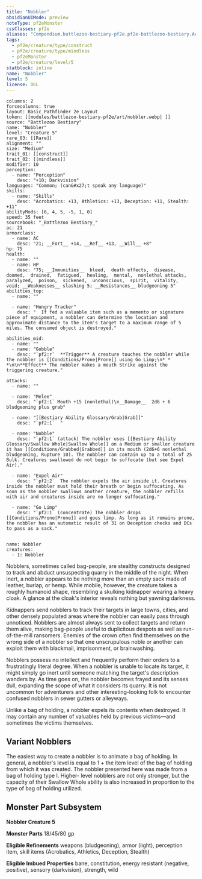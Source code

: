 ```yaml
---
title: "Nobbler"
obsidianUIMode: preview
noteType: pf2eMonster
cssClasses: pf2e
aliases: "Compendium.battlezoo-bestiary-pf2e.pf2e-battlezoo-bestiary.Actor.Qzjb3NdeydDfYlHb" 
tags:
  - pf2e/creature/type/construct
  - pf2e/creature/type/mindless
  - pf2eMonster
  - pf2e/creature/level/5
statblock: inline
name: "Nobbler"
level: 5
license: OGL
---
```


```statblock
columns: 2
forcecolumns: true
layout: Basic Pathfinder 2e Layout
token: [[modules/battlezoo-bestiary-pf2e/art/nobbler.webp| ]]
source: "Battlezoo Bestiary"
name: "Nobbler"
level: "Creature 5"
rare_03: [[Rare]]
alignment: ""
size: "Medium"
trait_01: [[construct]]
trait_02: [[mindless]]
modifier: 10
perception:
  - name: "Perception"
    desc: "+10; Darkvision"
languages: "Common; (can&#x27;t speak any language)"
skills:
  - name: "Skills"
    desc: "Acrobatics: +13, Athletics: +13, Deception: +11, Stealth: +11"
abilityMods: [6, 4, 5, -5, 1, 0]
speed: 35 feet
sourcebook: "_Battlezoo Bestiary_"
ac: 21
armorclass:
  - name: AC
    desc: "21; __Fort__ +14, __Ref__ +13, __Will__ +8"
hp: 75
health:
  - name: ""
  - name: HP
    desc: "75; __Immunities__  bleed,  death effects,  disease,  doomed,  drained,  fatigued,  healing,  mental,  nonlethal attacks,  paralyzed,  poison,  sickened,  unconscious,  spirit,  vitality,  void; __Weaknesses__ slashing 5; __Resistances__ bludgeoning 5"
abilities_top:
  - name: ""

  - name: "Hungry Tracker"
    desc: "  If fed a valuable item such as a memento or signature piece of equipment, a nobbler can determine the location and approximate distance to the item's target to a maximum range of 5 miles. The consumed object is destroyed."

abilities_mid:
  - name: ""
  - name: "Gobble"
    desc: "`pf2:r`  **Trigger** A creature touches the nobbler while the nobbler is [[Conditions/Prone|Prone]] using Go Limp;\n* * *\n\n**Effect** The nobbler makes a mouth Strike against the triggering creature."

attacks:
  - name: ""

  - name: "Melee"
    desc: "`pf2:1` Mouth +15 (nonlethal)\n__Damage__  2d6 + 6 bludgeoning plus grab"

  - name: "[[Bestiary Ability Glossary/Grab|Grab]]"
    desc: "`pf2:1`  "

  - name: "Nobble"
    desc: "`pf2:1` (attack) The nobbler uses [[Bestiary Ability Glossary/Swallow Whole|Swallow Whole]] on a Medium or smaller creature it has [[Conditions/Grabbed|Grabbed]] in its mouth (2d6+6 nonlethal bludgeoning, Rupture 10). The nobbler can contain up to a total of 25 Bulk. Creatures swallowed do not begin to suffocate (but see Expel Air)."

  - name: "Expel Air"
    desc: "`pf2:2`  The nobbler expels the air inside it. Creatures inside the nobbler must hold their breath or begin suffocating. As soon as the nobbler swallows another creature, the nobbler refills with air and creatures inside are no longer suffocating."

  - name: "Go Limp"
    desc: "`pf2:1` (concentrate) The nobbler drops [[Conditions/Prone|Prone]] and goes limp. As long as it remains prone, the nobbler has an automatic result of 31 on Deception checks and DCs to pass as a sack."
 
```

```encounter-table
name: Nobbler
creatures:
  - 1: Nobbler
```



Nobblers, sometimes called bag-people, are stealthy constructs designed to track and abduct unsuspecting quarry in the middle of the night. When inert, a nobbler appears to be nothing more than an empty sack made of leather, burlap, or hemp. While mobile, however, the creature takes a roughly humanoid shape, resembling a skulking kidnapper wearing a heavy cloak. A glance at the cloak's interior reveals nothing but yawning darkness.

Kidnappers send nobblers to track their targets in large towns, cities, and other densely populated areas where the nobbler can easily pass through unnoticed. Nobblers are almost always sent to collect targets and return them alive, making bag-people useful to duplicitous despots as well as run-of-the-mill ransomers. Enemies of the crown often find themselves on the wrong side of a nobbler so that one unscrupulous noble or another can exploit them with blackmail, imprisonment, or brainwashing.

Nobblers possess no intellect and frequently perform their orders to a frustratingly literal degree. When a nobbler is unable to locate its target, it might simply go inert until someone matching the target's description wanders by. As time goes on, the nobbler becomes frayed and its senses dull, expanding the scope of what it considers its quarry. It is not uncommon for adventurers and other interesting-looking folk to encounter confused nobblers in sewer gutters or alleyways.

Unlike a bag of holding, a nobbler expels its contents when destroyed. It may contain any number of valuables held by previous victims—and sometimes the victims themselves.

## Variant Nobblers

The easiest way to create a nobbler is to animate a bag of holding. In general, a nobbler's level is equal to 1 + the item level of the bag of holding from which it was created. The nobbler presented here was made from a bag of holding type I. Higher- level nobblers are not only stronger, but the capacity of their Swallow Whole ability is also increased in proportion to the type of bag of holding utilized.

## Monster Part Subsystem

**Nobbler Creature 5**

**Monster Parts** 18/45/80 gp

**Eligible Refinements** weapons (bludgeoning), armor (light), perception item, skill items (Acrobatics, Athletics, Deception, Stealth)

**Eligible Imbued Properties** bane, constitution, energy resistant (negative, positive), sensory (darkvision), strength, wild
